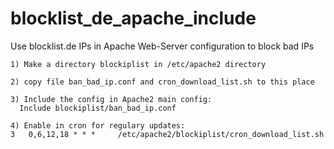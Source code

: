 # blocklist_de_apache_include
Use blocklist.de IPs in Apache Web-Server configuration to block bad IPs 

```
1) Make a directory blockiplist in /etc/apache2 directory

2) copy file ban_bad_ip.conf and cron_download_list.sh to this place

3) Include the config in Apache2 main config:
  Include blockiplist/ban_bad_ip.conf

4) Enable in cron for regulary updates:
3   0,6,12,18 * * *     /etc/apache2/blockiplist/cron_download_list.sh

```
